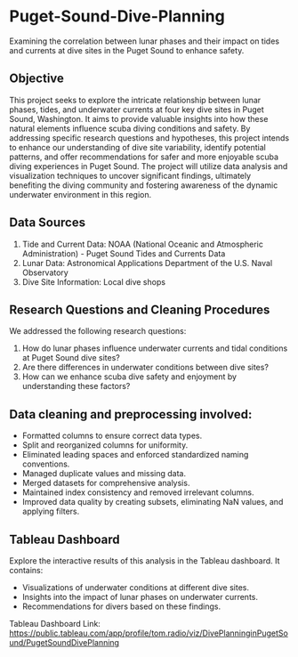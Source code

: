 # Puget-Sound-Dive-Planning
Examining the correlation between lunar phases and their impact on tides and currents at dive sites in the Puget Sound to enhance safety.
## Objective

This project seeks to explore the intricate relationship between lunar phases, tides, and underwater currents at four key dive sites in Puget Sound, Washington. It aims to provide valuable insights into how these natural elements influence scuba diving conditions and safety. By addressing specific research questions and hypotheses, this project intends to enhance our understanding of dive site variability, identify potential patterns, and offer recommendations for safer and more enjoyable scuba diving experiences in Puget Sound. The project will utilize data analysis and visualization techniques to uncover significant findings, ultimately benefiting the diving community and fostering awareness of the dynamic underwater environment in this region.

## Data Sources

1. Tide and Current Data: NOAA (National Oceanic and Atmospheric Administration) - Puget Sound Tides and Currents Data
2. Lunar Data: Astronomical Applications Department of the U.S. Naval Observatory
3. Dive Site Information: Local dive shops

## Research Questions and Cleaning Procedures

We addressed the following research questions:

1. How do lunar phases influence underwater currents and tidal conditions at Puget Sound dive sites?
2. Are there differences in underwater conditions between dive sites?
3. How can we enhance scuba dive safety and enjoyment by understanding these factors?

## Data cleaning and preprocessing involved:

- Formatted columns to ensure correct data types.
- Split and reorganized columns for uniformity.
- Eliminated leading spaces and enforced standardized naming conventions.
- Managed duplicate values and missing data.
- Merged datasets for comprehensive analysis.
- Maintained index consistency and removed irrelevant columns.
- Improved data quality by creating subsets, eliminating NaN values, and applying filters.

## Tableau Dashboard

Explore the interactive results of this analysis in the Tableau dashboard. It contains:

- Visualizations of underwater conditions at different dive sites.
- Insights into the impact of lunar phases on underwater currents.
- Recommendations for divers based on these findings.

Tableau Dashboard Link: https://public.tableau.com/app/profile/tom.radio/viz/DivePlanninginPugetSound/PugetSoundDivePlanning

